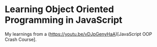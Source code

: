 # Learning Object Oriented Programming in JavaScript

My learnings from a (https://youtu.be/vDJpGenyHaA)[JavaScript OOP Crash Course].
